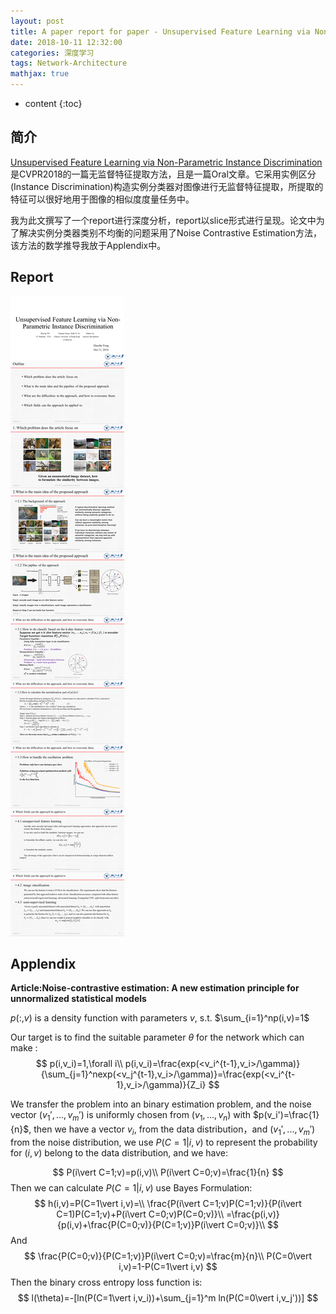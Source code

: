 ```yaml
---
layout: post
title: A paper report for paper - Unsupervised Feature Learning via Non-Parametric Instance Discrimination
date: 2018-10-11 12:32:00
categories: 深度学习
tags: Network-Architecture
mathjax: true
---
```


* content
{:toc}

## 简介

[Unsupervised Feature Learning via Non-Parametric Instance Discrimination](https://arxiv.org/abs/1805.01978)是CVPR2018的一篇无监督特征提取方法，且是一篇Oral文章。它采用实例区分(Instance Discrimination)构造实例分类器对图像进行无监督特征提取，所提取的特征可以很好地用于图像的相似度度量任务中。

我为此文撰写了一个report进行深度分析，report以slice形式进行呈现。论文中为了解决实例分类器类别不均衡的问题采用了Noise Contrastive Estimation方法，该方法的数学推导我放于Applendix中。





## Report

![report](/images/unsupervised-feature-extractor/report.png)

## Applendix

**Article:Noise-contrastive estimation: A new estimation principle for unnormalized statistical models**

$p(:,v)$ is a density function with parameters $v$, s.t. $\sum_{i=1}^np(i,v)=1$

Our target is to find the suitable parameter $\theta$ for the network which can make :
$$
p(i,v_i)=1,\forall i\\
p(i,v_i)=\frac{exp(<v_i^{t-1},v_i>/\gamma)}{\sum_{j=1}^nexp(<v_j^{t-1},v_i>/\gamma)}=\frac{exp(<v_i^{t-1},v_i>/\gamma)}{Z_i}
$$

We transfer the problem into an binary estimation problem, and the noise vector $(v_1',...,v_m')$ is  uniformly chosen from $(v_1,...,v_n)$ with $p(v_i')=\frac{1}{n}$, then we have a vector $v_i$, from the data distribution，and $(v_1',...,v_m')$ from the noise distribution, we use $P(C=1|i,v)$ to  represent the probability for  $(i,v)$ belong to the data distribution, and we have:

$$
P(i\vert C=1;v)=p(i,v)\\
P(i\vert C=0;v)=\frac{1}{n}
$$
Then we can calculate $P(C=1|i,v)$ use Bayes Formulation:
$$
h(i,v)=P(C=1\vert i,v)=\\
\frac{P(i\vert C=1;v)P(C=1;v)}{P(i\vert C=1)P(C=1;v)+P(i\vert C=0;v)P(C=0;v)}\\
=\frac{p(i,v)}{p(i,v)+\frac{P(C=0;v)}{P(C=1;v)}P(i\vert C=0;v)}\\
$$
And
$$
\frac{P(C=0;v)}{P(C=1;v)}P(i\vert C=0;v)=\frac{m}{n}\\
P(C=0\vert i,v)=1-P(C=1\vert i,v)
$$
Then the binary cross entropy loss function is:
$$
l(\theta)=-[ln(P(C=1\vert i,v_i))+\sum_{j=1}^m ln(P(C=0\vert i,v_j'))]
$$
